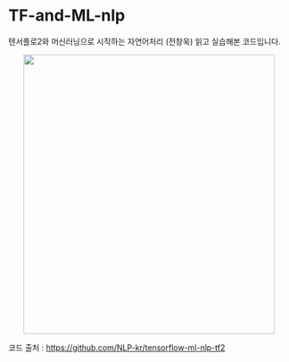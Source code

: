 # TF-and-ML-nlp
텐서플로2와 머신러닝으로 시작하는 자연어처리 (전창욱) 읽고 실습해본 코드입니다.
<p align="center">
  <img src="https://github.com/NLP-kr/tensorflow-ml-nlp-tf2/blob/master/main.png" width="450" height="500" /> 
</p>


코드 출처 : https://github.com/NLP-kr/tensorflow-ml-nlp-tf2

